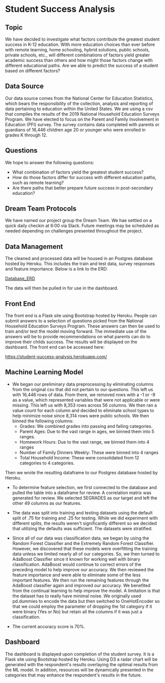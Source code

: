 # Student Success Analysis

## Topic
We have decided to investigate what factors contribute the greatest student success in K-12 education.  With more education choices than ever before with remote learning, home schooling, hybrid solutions, public schools, private schools, etc., will different combinations of factors yield greater academic success than others and how might those factors change with different educational paths.  Are we able to predict the success of a student based on different factors?

## Data Source
Our data source comes from the National Center for Education Statistics, which bears the responsibility of the collection, analysis and reporting of data pertaining to education within the United States.  We are using a csv that compiles the results of the 2019 National Household Education Surveys Program.  We have elected to focus on the Parent and Family Involvement in Education (PFI) survey.  The survey contains data completed with parents or guardians of 16,446 children age 20 or younger who were enrolled in grades K through 12.

## Questions 
We hope to answer the following questions:
  - What combination of factors yield the greatest student success?
  - How do those factors differ for success with different education paths, such as remote learning?
  - Are there paths that better prepare future success in post-secondary education?

## Dream Team Protocols
We have named our project group the Dream Team.  We hae settled on a quick daily checkin at 6:00 via Slack.  Future meetings may be scheduled as needed depending on challenges presented throughout the project.  

## Data Management
The cleaned and processed data will be housed in an Postgres database hosted by Heroku. This includes the train and test data, survey responses and feature importance. Below is a link to the ERD:

[Database_ERD](./Resources/Database_ERD.sql)

The data will then be pulled in for use in the dashboard.

## Front End
The front end is a Flask site using Bootstrap hosted by Heroku. People can submit answers to a selection of questions picked from the National Household Education Surveys Program. These answers can then be used to train and/or test the model moving forward. The immediate use of the answers will be to provide recommendations on what parents can do to improve their childs success. The results will be displayed on the dashboard. The front end can be accessed here:

https://student-success-analysis.herokuapp.com/

## Machine Learning Model

 - We began our preliminary data preprocessing by eliminating columns from the original csv that did not pertain to our questions.  This left us with 16,446 rows of data.  From there, we removed rows with a -1 or -9 as a value, which represented variables that were not applicable or were missing.  This left us with 8,353 rows across 56 columns.  We then ran a value count for each column and decided to eliminate school types to help minimize noise since 8,314 rows were public schools.  We then binned the following columns:
   - Grades:  We combined grades into passing and failing categories.  
   - Parent Ages:  Due to the vast range in ages, we binned them into 5 ranges.
   - Homework Hours:  Due to the vast range, we binned them into 4 ranges
   - Number of Family Dinners Weekly:  These were binned into 4 ranges
   - Total Household Income:  These were consolidated from 12 categories to 4 categories.
 
 Then we wrote the resulting dataframe to our Postgres database hosted by Heroku.

 - To determine feature selection, we first connected to the database and pulled the table into a dataframe for review.  A correlation matrix was generated for review.  We selected SEGRADES as our target and left the other 49 columns as our features. 

 - The data was split into training and testing datasets using the default split of .75 for training and .25 for testing.  While we did experiment with different splits, the results weren't significantly different so we decided that utilizing the defaults was sufficient.  The datasets were stratified.  

 - Since all of our data was classification data, we began by using the Random Forest Classifier and the Extremely Random Forest Classifier.  However, we discovered that these models were overfitting the training data unless we limited nearly all of our categories.  So, we then turned to AdaBoost Classifier since it known for working well with binary classification.  AdaBoost would continue to correct errors of the preceding model to help improve our accuracy.  We then reviewed the feature importance and were able to eliminate some of the less important features.  We then run the remaining features through the AdaBoost classifier again and improved our accuracy. We benefited from the continual learning to help improve the model.  A limitation is that the dataset has to really have minimal noise.  We originally used pd.dummies to encode the data but then switched to OneHotEncoder so that we could employ the parameter of dropping the 1st category if it were binary (Yes or No) but retain all the columns if it was just a classification.

 - The current accuracy score is 70%.

## Dashboard
The dashboard is displayed upon completion of the student survey.  It is a Flask site using Bootstrap hosted by Heroku.  Using D3 a radar chart will be generated with the respondent's results overlaying the optimal results from the ML model.  In addition, resources will be dynamically presented in the categories that may enhance the respondent's results in the future.